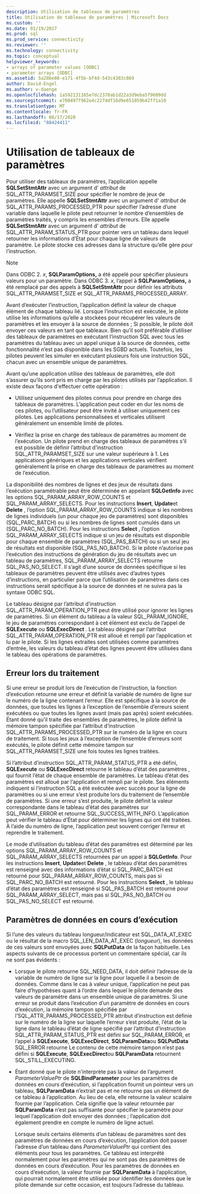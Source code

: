 ```yaml
---
description: Utilisation de tableaux de paramètres
title: Utilisation de tableaux de paramètres | Microsoft Docs
ms.custom: ''
ms.date: 01/19/2017
ms.prod: sql
ms.prod_service: connectivity
ms.reviewer: ''
ms.technology: connectivity
ms.topic: conceptual
helpviewer_keywords:
- arrays of parameter values [ODBC]
- parameter arrays [ODBC]
ms.assetid: 5a28be88-e171-4f5b-bf4d-543c4383c869
author: David-Engel
ms.author: v-daenge
ms.openlocfilehash: 1a592131165e7dc2370ab1d22a3d9eba5f9609dd
ms.sourcegitcommit: e700497f962e4c2274df16d9e651059b42ff1a10
ms.translationtype: MT
ms.contentlocale: fr-FR
ms.lasthandoff: 08/17/2020
ms.locfileid: "88424411"
---
```

# <a name="using-arrays-of-parameters"></a>Utilisation de tableaux de paramètres
Pour utiliser des tableaux de paramètres, l’application appelle **SQLSetStmtAttr** avec un argument d' *attribut* de SQL_ATTR_PARAMSET_SIZE pour spécifier le nombre de jeux de paramètres. Elle appelle **SQLSetStmtAttr** avec un argument d' *attribut* de SQL_ATTR_PARAMS_PROCESSED_PTR pour spécifier l’adresse d’une variable dans laquelle le pilote peut retourner le nombre d’ensembles de paramètres traités, y compris les ensembles d’erreurs. Elle appelle **SQLSetStmtAttr** avec un argument d' *attribut* de SQL_ATTR_PARAM_STATUS_PTR pour pointer vers un tableau dans lequel retourner les informations d’État pour chaque ligne de valeurs de paramètre. Le pilote stocke ces adresses dans la structure qu’elle gère pour l’instruction.  
  
> [!NOTE]  
>  Dans ODBC 2. *x*, **SQLParamOptions,** a été appelé pour spécifier plusieurs valeurs pour un paramètre. Dans ODBC 3. *x*, l’appel à **SQLParamOptions,** a été remplacé par des appels à **SQLSetStmtAttr** pour définir les attributs SQL_ATTR_PARAMSET_SIZE et SQL_ATTR_PARAMS_PROCESSED_ARRAY.  
  
 Avant d’exécuter l’instruction, l’application définit la valeur de chaque élément de chaque tableau lié. Lorsque l’instruction est exécutée, le pilote utilise les informations qu’elle a stockées pour récupérer les valeurs de paramètres et les envoyer à la source de données ; Si possible, le pilote doit envoyer ces valeurs en tant que tableaux. Bien qu’il soit préférable d’utiliser des tableaux de paramètres en exécutant l’instruction SQL avec tous les paramètres du tableau avec un appel unique à la source de données, cette fonctionnalité n’est pas disponible dans les SGBD actuels. Toutefois, les pilotes peuvent les simuler en exécutant plusieurs fois une instruction SQL, chacun avec un ensemble unique de paramètres.  
  
 Avant qu’une application utilise des tableaux de paramètres, elle doit s’assurer qu’ils sont pris en charge par les pilotes utilisés par l’application. Il existe deux façons d'effectuer cette opération :  
  
-   Utilisez uniquement des pilotes connus pour prendre en charge des tableaux de paramètres. L’application peut coder en dur les noms de ces pilotes, ou l’utilisateur peut être invité à utiliser uniquement ces pilotes. Les applications personnalisées et verticales utilisent généralement un ensemble limité de pilotes.  
  
-   Vérifiez la prise en charge des tableaux de paramètres au moment de l’exécution. Un pilote prend en charge des tableaux de paramètres s’il est possible de définir l’attribut d’instruction SQL_ATTR_PARAMSET_SIZE sur une valeur supérieure à 1. Les applications génériques et les applications verticales vérifient généralement la prise en charge des tableaux de paramètres au moment de l’exécution.  
  
 La disponibilité des nombres de lignes et des jeux de résultats dans l’exécution paramétrable peut être déterminée en appelant **SQLGetInfo** avec les options SQL_PARAM_ARRAY_ROW_COUNTS et SQL_PARAM_ARRAY_SELECTS. Pour les instructions **Insert**, **Update**et **Delete** , l’option SQL_PARAM_ARRAY_ROW_COUNTS indique si les nombres de lignes individuels (un pour chaque jeu de paramètres) sont disponibles (SQL_PARC_BATCH) ou si les nombres de lignes sont cumulés dans un (SQL_PARC_NO_BATCH). Pour les instructions **Select** , l’option SQL_PARAM_ARRAY_SELECTS indique si un jeu de résultats est disponible pour chaque ensemble de paramètres (SQL_PAS_BATCH) ou si un seul jeu de résultats est disponible (SQL_PAS_NO_BATCH). Si le pilote n’autorise pas l’exécution des instructions de génération du jeu de résultats avec un tableau de paramètres, SQL_PARAM_ARRAY_SELECTS retourne SQL_PAS_NO_SELECT. Il s’agit d’une source de données spécifique si les tableaux de paramètres peuvent être utilisés avec d’autres types d’instructions, en particulier parce que l’utilisation de paramètres dans ces instructions serait spécifique à la source de données et ne suivra pas la syntaxe ODBC SQL.  
  
 Le tableau désigné par l’attribut d’instruction SQL_ATTR_PARAM_OPERATION_PTR peut être utilisé pour ignorer les lignes de paramètres. Si un élément du tableau a la valeur SQL_PARAM_IGNORE, le jeu de paramètres correspondant à cet élément est exclu de l’appel de **SQLExecute** ou **SQLExecDirect** . Le tableau désigné par l’attribut SQL_ATTR_PARAM_OPERATION_PTR est alloué et rempli par l’application et lu par le pilote. Si les lignes extraites sont utilisées comme paramètres d’entrée, les valeurs du tableau d’état des lignes peuvent être utilisées dans le tableau des opérations de paramètres.  
  
## <a name="error-processing"></a>Erreur lors du traitement  
 Si une erreur se produit lors de l’exécution de l’instruction, la fonction d’exécution retourne une erreur et définit la variable de numéro de ligne sur le numéro de la ligne contenant l’erreur. Elle est spécifique à la source de données, que toutes les lignes à l’exception de l’ensemble d’erreurs soient exécutées ou que toutes les lignes avant (mais pas après) soient exécutées. Étant donné qu’il traite des ensembles de paramètres, le pilote définit la mémoire tampon spécifiée par l’attribut d’instruction SQL_ATTR_PARAMS_PROCESSED_PTR sur le numéro de la ligne en cours de traitement. Si tous les jeux à l’exception de l’ensemble d’erreurs sont exécutés, le pilote définit cette mémoire tampon sur SQL_ATTR_PARAMSET_SIZE une fois toutes les lignes traitées.  
  
 Si l’attribut d’instruction SQL_ATTR_PARAM_STATUS_PTR a été défini, **SQLExecute** ou **SQLExecDirect** retourne le tableau d’état des paramètres *,* qui fournit l’état de chaque ensemble de paramètres. Le tableau d’état des paramètres est alloué par l’application et rempli par le pilote. Ses éléments indiquent si l’instruction SQL a été exécutée avec succès pour la ligne de paramètres ou si une erreur s’est produite lors du traitement de l’ensemble de paramètres. Si une erreur s’est produite, le pilote définit la valeur correspondante dans le tableau d’état des paramètres sur SQL_PARAM_ERROR et retourne SQL_SUCCESS_WITH_INFO. L’application peut vérifier le tableau d’État pour déterminer les lignes qui ont été traitées. À l’aide du numéro de ligne, l’application peut souvent corriger l’erreur et reprendre le traitement.  
  
 Le mode d’utilisation du tableau d’état des paramètres est déterminé par les options SQL_PARAM_ARRAY_ROW_COUNTS et SQL_PARAM_ARRAY_SELECTS retournées par un appel à **SQLGetInfo**. Pour les instructions **Insert**, **Update**et **Delete** , le tableau d’état des paramètres est renseigné avec des informations d’état si SQL_PARC_BATCH est retourné pour SQL_PARAM_ARRAY_ROW_COUNTS, mais pas si SQL_PARC_NO_BATCH est retourné. Pour les instructions **Select** , le tableau d’état des paramètres est renseigné si SQL_PAS_BATCH est retourné pour SQL_PARAM_ARRAY_SELECT, mais pas si SQL_PAS_NO_BATCH ou SQL_PAS_NO_SELECT est retourné.  
  
## <a name="data-at-execution-parameters"></a>Paramètres de données en cours d’exécution  
 Si l’une des valeurs du tableau longueur/indicateur est SQL_DATA_AT_EXEC ou le résultat de la macro SQL_LEN_DATA_AT_EXEC (*longueur*), les données de ces valeurs sont envoyées avec **SQLPutData** de la façon habituelle. Les aspects suivants de ce processus portent un commentaire spécial, car ils ne sont pas évidents :  
  
-   Lorsque le pilote retourne SQL_NEED_DATA, il doit définir l’adresse de la variable de numéro de ligne sur la ligne pour laquelle il a besoin de données. Comme dans le cas à valeur unique, l’application ne peut pas faire d’hypothèses quant à l’ordre dans lequel le pilote demande des valeurs de paramètre dans un ensemble unique de paramètres. Si une erreur se produit dans l’exécution d’un paramètre de données en cours d’exécution, la mémoire tampon spécifiée par l’SQL_ATTR_PARAMS_PROCESSED_PTR attribut d’instruction est définie sur le numéro de la ligne sur laquelle l’erreur s’est produite, l’état de la ligne dans le tableau d’état de ligne spécifié par l’attribut d’instruction SQL_ATTR_PARAM_STATUS_PTR est défini sur SQL_PARAM_ERROR, et l’appel à **SQLExecute**, **SQLExecDirect**, **SQLParamData**ou **SQLPutData** SQL_ERROR retourne Le contenu de cette mémoire tampon n’est pas défini si **SQLExecute**, **SQLExecDirect**ou **SQLParamData** retournent SQL_STILL_EXECUTING.  
  
-   Étant donné que le pilote n’interprète pas la valeur de l’argument *ParameterValuePtr* de **SQLBindParameter** pour les paramètres de données en cours d’exécution, si l’application fournit un pointeur vers un tableau, **SQLParamData** n’extrait pas et ne retourne pas un élément de ce tableau à l’application. Au lieu de cela, elle retourne la valeur scalaire fournie par l’application. Cela signifie que la valeur retournée par **SQLParamData** n’est pas suffisante pour spécifier le paramètre pour lequel l’application doit envoyer des données ; l’application doit également prendre en compte le numéro de ligne actuel.  
  
     Lorsque seuls certains éléments d’un tableau de paramètres sont des paramètres de données en cours d’exécution, l’application doit passer l’adresse d’un tableau dans *ParameterValuePtr* qui contient des éléments pour tous les paramètres. Ce tableau est interprété normalement pour les paramètres qui ne sont pas des paramètres de données en cours d’exécution. Pour les paramètres de données en cours d’exécution, la valeur fournie par **SQLParamData** à l’application, qui pourrait normalement être utilisée pour identifier les données que le pilote demande sur cette occasion, est toujours l’adresse du tableau.
